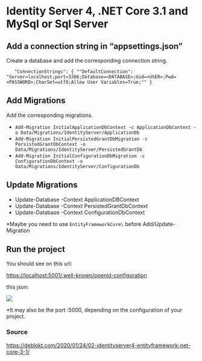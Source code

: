 # Identity Server 4, .NET Core 3.1 and MySql or Sql Server

## Add a connection string in “appsettings.json” 

Create a database and add the corresponding connection string.

`   "ConnectionStrings": {
		""DefaultConnection": "Server=localhost;port=3306;Database=<DATABASE>;Uid=<USER>;Pwd=<PASSWORD>;CharSet=utf8;Allow User Variables=True;""
	}`

## Add Migrations


Add the corresponding migrations.

- `Add-Migration InitialApplicationDbContext -c ApplicationDbContext -o Data/Migrations/IdentityServer/ApplicationDb`
- `Add-Migration InitialPersistedGrantDbMigration -c PersistedGrantDbContext -o Data/Migrations/IdentityServer/PersistedGrantDb`
- `Add-Migration InitialConfigurationDbMigration -c ConfigurationDbContext -o Data/Migrations/IdentityServer/ConfigurationDb`

## Update Migrations

- Update-Database -Context ApplicationDBContext
- Update-Database -Context PersistedGrantDbContext
- Update-Database -Context ConfigurationDbContext

*Maybe you need to use `EntityFrameworkCore\` before Add/Update-Migration

## Run the project

You should see on this url:

[https://localhost:5001/.well-known/openid-configuration](https://localhost:5001/.well-known/openid-configuration)

this json:

![](https://res.cloudinary.com/shimozurdo/image/upload/v1607555316/markdown/well-known_hsvszh.png)

*It may also be the port :5000, depending on the configuration of your project.
### Source

https://deblokt.com/2020/01/24/02-identityserver4-entityframework-net-core-3-1/
 
